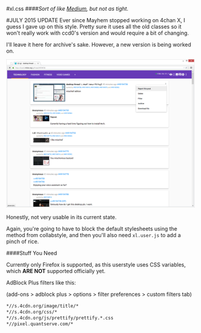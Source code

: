 #xl.css
####*Sort of like [Medium](https://medium.com/), but not as tight.*

#JULY 2015 UPDATE
Ever since Mayhem stopped working on 4chan X, I guess I gave up on this style. Pretty sure it uses all the old classes so it won't really work with ccd0's version and would require a bit of changing.

I'll leave it here for archive's sake. However, a new version is being worked on.

![Preview of xl](screenshot.png)

Honestly, not very usable in its current state.

Again, you're going to have to block the default stylesheets using the method from collabstyle, and then you'll also need `xl.user.js` to add a pinch of rice.

####Stuff You Need

Currently only Firefox is supported, as this userstyle uses CSS variables, which __ARE NOT__ supported officially yet.

AdBlock Plus filters like this:

(add-ons > adblock plus > options > filter preferences > custom filters tab)

```
*//s.4cdn.org/image/title/*
*//s.4cdn.org/css/*
*//s.4cdn.org/js/prettify/prettify.*.css
*//pixel.quantserve.com/*
```
